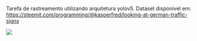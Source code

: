 Tarefa de rastreamento utilizando arquitetura yolov5. 
Dataset disponível em: https://steemit.com/programming/@kasperfred/looking-at-german-traffic-signs



![](outpy(1).gif)

